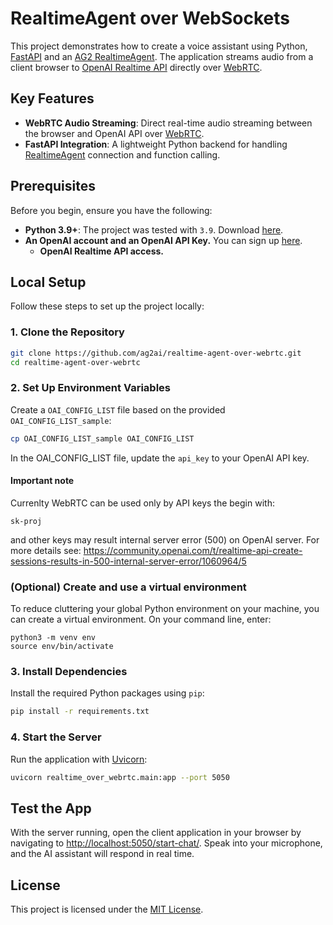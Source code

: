 
# **RealtimeAgent over WebSockets**

This project demonstrates how to create a voice assistant using Python, [FastAPI](https://fastapi.tiangolo.com/) and an [AG2 RealtimeAgent](https://docs.ag2.ai/docs/reference/agentchat/realtime_agent/realtime_agent#realtimeagent). The application streams audio from a client browser to [OpenAI Realtime API](https://platform.openai.com/docs/guides/realtime-webrtc) directly over [WebRTC](https://webrtc.org/).

## **Key Features**
- **WebRTC Audio Streaming**: Direct real-time audio streaming between the browser and OpenAI API over [WebRTC](https://webrtc.org/).
- **FastAPI Integration**: A lightweight Python backend for handling [RealtimeAgent](https://docs.ag2.ai/docs/reference/agentchat/realtime_agent/realtime_agent#realtimeagent) connection and function calling.

## **Prerequisites**

Before you begin, ensure you have the following:
- **Python 3.9+**: The project was tested with `3.9`. Download [here](https://www.python.org/downloads/).
- **An OpenAI account and an OpenAI API Key.** You can sign up [here](https://platform.openai.com/).
  - **OpenAI Realtime API access.**

## **Local Setup**

Follow these steps to set up the project locally:

### **1. Clone the Repository**
```bash
git clone https://github.com/ag2ai/realtime-agent-over-webrtc.git
cd realtime-agent-over-webrtc
```

### **2. Set Up Environment Variables**
Create a `OAI_CONFIG_LIST` file based on the provided `OAI_CONFIG_LIST_sample`:
```bash
cp OAI_CONFIG_LIST_sample OAI_CONFIG_LIST
```
In the OAI_CONFIG_LIST file, update the `api_key` to your OpenAI API key.

#### Important note

Currenlty WebRTC can be used only by API keys the begin with:

```
sk-proj
```

and other keys may result internal server error  (500) on OpenAI server. For more details see:
https://community.openai.com/t/realtime-api-create-sessions-results-in-500-internal-server-error/1060964/5

### (Optional) Create and use a virtual environment

To reduce cluttering your global Python environment on your machine, you can create a virtual environment. On your command line, enter:

```
python3 -m venv env
source env/bin/activate
```

### **3. Install Dependencies**
Install the required Python packages using `pip`:
```bash
pip install -r requirements.txt
```

### **4. Start the Server**
Run the application with [Uvicorn](https://www.uvicorn.org/):
```bash
uvicorn realtime_over_webrtc.main:app --port 5050
```

## **Test the App**
With the server running, open the client application in your browser by navigating to [http://localhost:5050/start-chat/](http://localhost:5050/start-chat/). Speak into your microphone, and the AI assistant will respond in real time.

## **License**
This project is licensed under the [MIT License](LICENSE).
